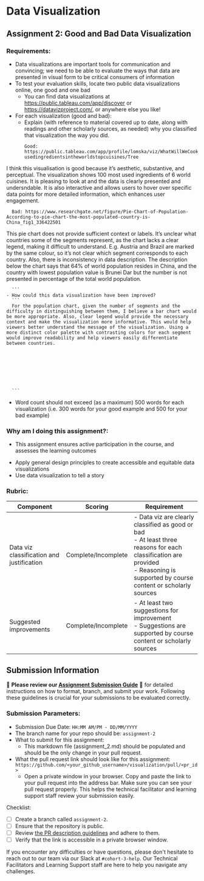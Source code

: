 # Data Visualization

## Assignment 2: Good and Bad Data Visualization

### Requirements:

- Data visualizations are important tools for communication and convincing; we need to be able to evaluate the ways that data are presented in visual form to be critical consumers of information 
- To test your evaluation skills, locate two public data visualizations online, one good and one bad  
    - You can find data visualizations at https://public.tableau.com/app/discover or https://datavizproject.com/, or anywhere else you like! 
- For each visualization (good and bad):  
    - Explain (with reference to material covered up to date, along with readings and other scholarly sources, as needed) why you classified that visualization the way you did.
      ```
      Good: https://public.tableau.com/app/profile/lomska/viz/WhatWillWeCookFrom100most-usedingredientsintheworldstopcuisines/Tree

I think this visualisation is good because it’s aesthetic, substantive, and perceptual. The visualization shows 100 most used ingredients of 6 world cuisines. It is pleasing to look at and the data is clearly presented and undersndable. It is also interactive and allows users to hover over specific data points for more detailed information, which enhances user engagement.

      Bad: https://www.researchgate.net/figure/Pie-Chart-of-Population-According-to-pie-chart-the-most-populated-country-is-China_fig1_336422501

This pie chart does not provide sufficient context or labels. It’s unclear what countries some of the segments represent, as the chart lacks a clear legend, making it difficult to understand. E.g. Austria and Brazil are marked by the same colour, so it’s not clear which segment corresponds to each country. Also, there is inconsistency in data description. The description below the chart says that 64% of world population resides in China, and the country with lowest population value is Brunei Dar but the number is not presented in percentage of the total world population. 






      ```
    - How could this data visualization have been improved?  
      ```
      For the population chart, given the number of segments and the difficulty in distinguishing between them, I believe a bar chart would be more appropriate. Also, clear legend would provide the necessary context and make the visualization more informative. This would help viewers better understand the message of the visualization. Using a more distinct color palette with contrasting colors for each segment would improve readability and help viewers easily differentiate between countries.







      
      ```
- Word count should not exceed (as a maximum) 500 words for each visualization (i.e. 
300 words for your good example and 500 for your bad example)

### Why am I doing this assignment?:

- This assignment ensures active participation in the course, and assesses the learning outcomes
* Apply general design principles to create accessible and equitable data visualizations
* Use data visualization to tell a story

### Rubric:

| Component               | Scoring   | Requirement                                                 |
|-------------------------|-----------|-------------------------------------------------------------|
| Data viz classification and justification | Complete/Incomplete | - Data viz are clearly classified as good or bad<br />- At least three reasons for each classification are provided<br />- Reasoning is supported by course content or scholarly sources |
| Suggested improvements  | Complete/Incomplete | - At least two suggestions for improvement<br />- Suggestions are supported by course content or scholarly sources |

## Submission Information

🚨 **Please review our [Assignment Submission Guide](https://github.com/UofT-DSI/onboarding/blob/main/onboarding_documents/submissions.md)** 🚨 for detailed instructions on how to format, branch, and submit your work. Following these guidelines is crucial for your submissions to be evaluated correctly.

### Submission Parameters:
* Submission Due Date: `HH:MM AM/PM - DD/MM/YYYY`
* The branch name for your repo should be: `assignment-2`
* What to submit for this assignment:
    * This markdown file (assignment_2.md) should be populated and should be the only change in your pull request.
* What the pull request link should look like for this assignment: `https://github.com/<your_github_username>/visualization/pull/<pr_id>`
    * Open a private window in your browser. Copy and paste the link to your pull request into the address bar. Make sure you can see your pull request properly. This helps the technical facilitator and learning support staff review your submission easily.

Checklist:
- [ ] Create a branch called `assignment-2`.
- [ ] Ensure that the repository is public.
- [ ] Review [the PR description guidelines](https://github.com/UofT-DSI/onboarding/blob/main/onboarding_documents/submissions.md#guidelines-for-pull-request-descriptions) and adhere to them.
- [ ] Verify that the link is accessible in a private browser window.

If you encounter any difficulties or have questions, please don't hesitate to reach out to our team via our Slack at `#cohort-3-help`. Our Technical Facilitators and Learning Support staff are here to help you navigate any challenges.
